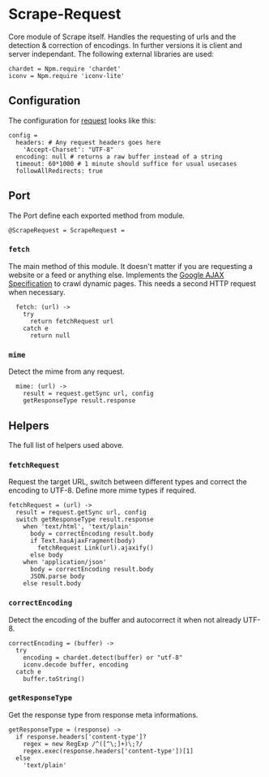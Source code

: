 # Scrape-Request

Core module of Scrape itself. Handles the requesting of urls and the detection & 
correction of encodings. In further versions it is client and server independant.
The following external libraries are used:

    chardet = Npm.require 'chardet'
    iconv = Npm.require 'iconv-lite'  
    
## Configuration
The configuration for [request](https://github.com/request/request) looks like this:

    config =
      headers: # Any request headers goes here
        'Accept-Charset': "UTF-8"
      encoding: null # returns a raw buffer instead of a string
      timeout: 60*1000 # 1 minute should suffice for usual usecases
      followAllRedirects: true

## Port
The Port define each exported method from module.

    @ScrapeRequest = ScrapeRequest =
    
### `fetch`
The main method of this module. It doesn't matter if you are
requesting a website or a feed or anything else. Implements the
[Google AJAX Specification](https://developers.google.com/webmasters/ajax-crawling/)
to crawl dynamic pages. This needs a second HTTP request when necessary.

      fetch: (url) ->
        try
          return fetchRequest url
        catch e
          return null
          
### `mime`
Detect the mime from any request.

      mime: (url) ->
        result = request.getSync url, config
        getResponseType result.response
      
## Helpers
The full list of helpers used above.

### `fetchRequest`
Request the target URL, switch between different types and correct the encoding to UTF-8.
Define more mime types if required.

    fetchRequest = (url) ->
      result = request.getSync url, config
      switch getResponseType result.response
        when 'text/html', 'text/plain'
          body = correctEncoding result.body
          if Text.hasAjaxFragment(body)
            fetchRequest Link(url).ajaxify()
          else body
        when 'application/json'
          body = correctEncoding result.body
          JSON.parse body
        else result.body

### `correctEncoding`
Detect the encoding of the buffer and autocorrect it when not already UTF-8.

    correctEncoding = (buffer) ->
      try
        encoding = chardet.detect(buffer) or "utf-8"
        iconv.decode buffer, encoding
      catch e
        buffer.toString()

### `getResponseType`
Get the response type from response meta informations.
        
    getResponseType = (response) ->
      if response.headers['content-type']?
        regex = new RegExp /^([^\;]+)\;?/ 
        regex.exec(response.headers['content-type'])[1]
      else
        'text/plain'